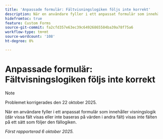 ```yaml
---
title: 'Anpassade formulär: Fältvisningslogiken följs inte korrekt'
description: När en användare fyller i ett anpassat formulär som innehåller visningslogik (där vissa fält visas eller inte baseras på värden i andra fält) visas inte fälten på ett sätt som följer den fällogiken.
hidefromtoc: true
feature: Custom Forms
source-git-commit: fa2cfd357e63ec39c64926865584ba39a78f75a6
workflow-type: tm+mt
source-wordcount: '108'
ht-degree: 0%

---
```



# Anpassade formulär: Fältvisningslogiken följs inte korrekt

>[!NOTE]
>
>Problemet korrigerades den 22 oktober 2025.

När en användare fyller i ett anpassat formulär som innehåller visningslogik (där vissa fält visas eller inte baseras på värden i andra fält) visas inte fälten på ett sätt som följer den fällogiken.

_Först rapporterad 6 oktober 2025._
